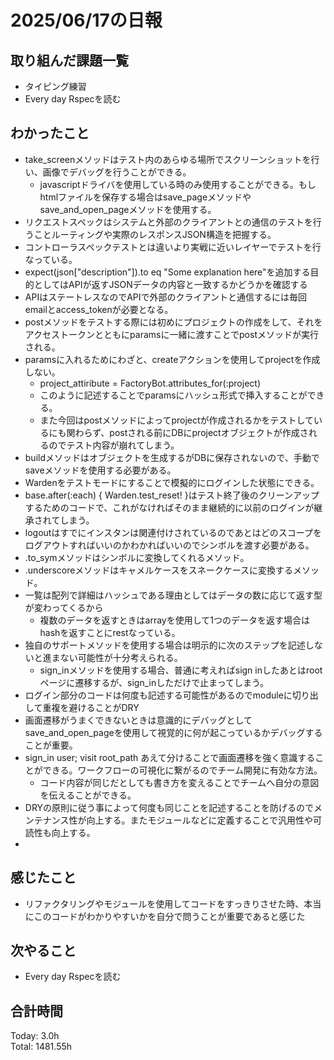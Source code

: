 # 2025/06/17の日報
## 取り組んだ課題一覧
* タイピング練習
* Every day Rspecを読む
## わかったこと 
* take_screenメソッドはテスト内のあらゆる場所でスクリーンショットを行い、画像でデバッグを行うことができる。
  * javascriptドライバを使用している時のみ使用することができる。もしhtmlファイルを保存する場合はsave_pageメソッドやsave_and_open_pageメソッドを使用する。
*  リクエストスペックはシステムと外部のクライアントとの通信のテストを行うことルーティングや実際のレスポンスJSON構造を把握する。
  * コントローラスペックテストとは違いより実戦に近いレイヤーでテストを行なっている。
*  expect(json["description"]).to eq "Some explanation here"を追加する目的としてはAPIが返すJSONデータの内容と一致するかどうかを確認する
*  APIはステートレスなのでAPIで外部のクライアントと通信するには毎回emailとaccess_tokenが必要となる。
* postメソッドをテストする際には初めにプロジェクトの作成をして、それをアクセストークンとともにparamsに一緒に渡すことでpostメソッドが実行される。
* paramsに入れるためにわざと、createアクションを使用してprojectを作成しない。
  * project_attiribute = FactoryBot.attributes_for(:project)
  * このように記述することでparamsにハッシュ形式で挿入することができる。
  * また今回はpostメソッドによってprojectが作成されるかをテストしているにも関わらず、postされる前にDBにprojectオブジェクトが作成されるのでテスト内容が崩れてしまう。
* buildメソッドはオブジェクトを生成するがDBに保存されないので、手動でsaveメソッドを使用する必要がある。
* Wardenをテストモードにすることで模擬的にログインした状態にできる。
* base.after(:each) { Warden.test_reset! }はテスト終了後のクリーンアップするためのコードで、これがなければそのまま継続的に以前のログインが継承されてしまう。
* logoutはすでにインスタンは関連付けされているのであとはどのスコープをログアウトすればいいのかわかればいいのでシンボルを渡す必要がある。
* .to_symメソッドはシンボルに変換してくれるメソッド。
* .underscoreメソッドはキャメルケースをスネークケースに変換するメソッド。
* 一覧は配列で詳細はハッシュである理由としてはデータの数に応じて返す型が変わってくるから
  * 複数のデータを返すときはarrayを使用して1つのデータを返す場合はhashを返すことにrestなっている。
* 独自のサポートメソッドを使用する場合は明示的に次のステップを記述しないと進まない可能性が十分考えられる。
  * sign_inメソッドを使用する場合、普通に考えればsign inしたあとはrootページに遷移するが、sign_inしただけで止まってしまう。
* ログイン部分のコードは何度も記述する可能性があるのでmoduleに切り出して重複を避けることがDRY
* 画面遷移がうまくできないときは意識的にデバッグとしてsave_and_open_pageを使用して視覚的に何が起こっているかデバッグすることが重要。
* sign_in user; visit root_path あえて分けることで画面遷移を強く意識することができる。ワークフローの可視化に繋がるのでチーム開発に有効な方法。
  * コード内容が同じだとしても書き方を変えることでチームへ自分の意図を伝えることができる。
* DRYの原則に従う事によって何度も同じことを記述することを防げるのでメンテナンス性が向上する。またモジュールなどに定義することで汎用性や可読性も向上する。
* 
           
## 感じたこと
* リファクタリングやモジュールを使用してコードをすっきりさせた時、本当にこのコードがわかりやすいかを自分で問うことが重要であると感じた
## 次やること
* Every day Rspecを読む
##  合計時間 
Today: 3.0h<br>
Total: 1481.55h
